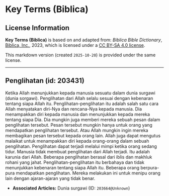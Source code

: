 # Key Terms (Biblica)

## License Information

**Key Terms (Biblica)** is based on and adapted from: _Biblica Bible Dictionary_, [Biblica, Inc.](https://www.biblica.com/), 2023, which is licensed under a [CC BY-SA 4.0 license](https://creativecommons.org/licenses/by-sa/4.0/legalcode.en).

This markdown version (created `2025-10-20`) is provided under the same license.



--------------------------------

## Penglihatan (id: 203431)

Ketika Allah menunjukkan kepada manusia sesuatu dalam dunia surgawi (dunia sorgawi). Penglihatan dari Allah selalu sesuai dengan kebenaran tentang siapa Allah itu. Penglihatan\-penglihatan itu adalah salah satu cara Allah menyatakan diri\-Nya dan rencana\-Nya kepada manusia. Dia menampakkan diri kepada manusia dan menunjukkan kepada mereka tentang siapa Dia. Dia mungkin juga memberi mereka sebuah pesan dalam penglihatan tersebut. Pesan tersebut mungkin hanya untuk orang yang mendapatkan penglihatan tersebut. Atau Allah mungkin ingin mereka membagikan pesan tersebut kepada orang lain. Allah juga dapat mengutus malaikat untuk menampakkan diri kepada orang\-orang dalam sebuah penglihatan. Penglihatan dapat terjadi melalui mimpi ketika orang sedang tidur. Manusia tidak membuat penglihatan dari Allah terjadi. Itu adalah karunia dari Allah. Beberapa penglihatan berasal dari iblis dan makhluk rohani yang jahat. Penglihatan\-penglihatan itu berbahaya dan tidak menunjukkan kebenaran tentang siapa Allah itu. Beberapa orang berpura\-pura mendapatkan penglihatan. Mereka melakukan ini untuk menipu orang lain dengan ajaran\-ajaran yang tidak benar.

* **Associated Articles:** Dunia surgawi (ID: `203664@Unknown`)

